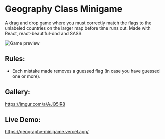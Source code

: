 # Geography Class Minigame

A drag and drop game where you must correctly match the flags to the unlabeled countries on the larger map before time runs out. Made with React, react-beautiful-dnd and SASS.

<img src="https://i.imgur.com/cEw1vzu.png" alt="Game preview">

## Rules:
- Each mistake made removes a guessed flag (in case you have guessed one or more).

## Gallery:
https://imgur.com/a/AJQ5iR8

## Live Demo:
https://geography-minigame.vercel.app/